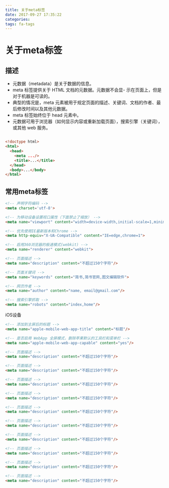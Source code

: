 ```yaml
---
title: 关于meta标签
date: 2017-09-27 17:35:22
categories:
tags: fa-tags
---
```


# 关于meta标签

## 描述
- 元数据（metadata）是关于数据的信息。
- meta 标签提供关于 HTML 文档的元数据。元数据不会显- 示在页面上，但是对于机器是可读的。
- 典型的情况是，meta 元素被用于规定页面的描述、关键词、文档的作者、最后修改时间以及其他元数据。
- meta 标签始终位于 head 元素中。
- 元数据可用于浏览器（如何显示内容或重新加载页面），搜索引擎（关键词），或其他 web 服务。

```html

<!doctype html>
<html>
  <head>
    <meta .../>
    <title>...</title>
  </head>
  <body>...</body>
</html>

```

## 常用meta标签
```html
<!-- 声明字符编码 -->
<meta charset='utf-8'>
```

```html
<!-- 为移动设备设置视口属性（下面禁止了缩放） -->
<meta name="viewport" content="width=device-width,initial-scale=1,minimum-scale=1,maximum-scale=1,user-scalable=no">
```

```html
<!-- 优先使用IE最新版本和Chrome -->
<meta http-equiv="X-UA-Compatible" content="IE=edge,chrome=1">
```

```html
<!-- 启用360浏览器的极速模式(webkit) -->
<meta name="renderer" content="webkit">
```

```html
<!-- 页面描述 -->
<meta name="description" content="不超过150个字符"/>
```

```html
<!-- 页面关键词 -->
<meta name="keywords" content="简书,简书官网,图文编辑软件">
```

```html
<!-- 网页作者 -->
<meta name="author" content="name, email@gmail.com"/>
```

```html
<!-- 搜索引擎抓取 -->
<meta name="robots" content="index,home"/>
```

iOS设备

```html
<!-- 添加到主屏后的标题 -->
<meta name="apple-mobile-web-app-title" content="标题"/>
```

```html
<!-- 是否启用 WebApp 全屏模式，删除苹果默认的工具栏和菜单栏 -->
<meta name="apple-mobile-web-app-capable" content="yes"/>
```

```html
<!-- 页面描述 -->
<meta name="description" content="不超过150个字符"/>
```

```html
<!-- 页面描述 -->
<meta name="description" content="不超过150个字符"/>
```

```html
<!-- 页面描述 -->
<meta name="description" content="不超过150个字符"/>
```

```html
<!-- 页面描述 -->
<meta name="description" content="不超过150个字符"/>
```

```html
<!-- 页面描述 -->
<meta name="description" content="不超过150个字符"/>
```

```html
<!-- 页面描述 -->
<meta name="description" content="不超过150个字符"/>
```

```html
<!-- 页面描述 -->
<meta name="description" content="不超过150个字符"/>
```

```html
<!-- 页面描述 -->
<meta name="description" content="不超过150个字符"/>
```

```html
<!-- 页面描述 -->
<meta name="description" content="不超过150个字符"/>
```

```html
<!-- 页面描述 -->
<meta name="description" content="不超过150个字符"/>
```

